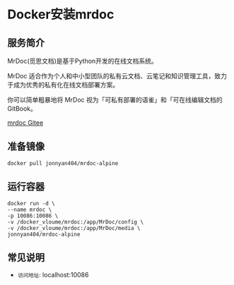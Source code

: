 # Docker安装mrdoc #
## 服务简介 ##
MrDoc(觅思文档)是基于Python开发的在线文档系统。

MrDoc 适合作为个人和中小型团队的私有云文档、云笔记和知识管理工具，致力于成为优秀的私有化在线文档部署方案。

你可以简单粗暴地将 MrDoc 视为「可私有部署的语雀」和「可在线编辑文档的GitBook。

[mrdoc Gitee](https://gitee.com/zmister/MrDoc)
## 准备镜像 ##
    docker pull jonnyan404/mrdoc-alpine
## 运行容器 ##
    docker run -d \
    --name mrdoc \
    -p 10086:10086 \
    -v /docker_vloume/mrdoc:/app/MrDoc/config \
    -v /docker_vloume/mrdoc:/app/MrDoc/media \
    jonnyan404/mrdoc-alpine
## 常见说明 ##
- `访问地址`: localhost:10086